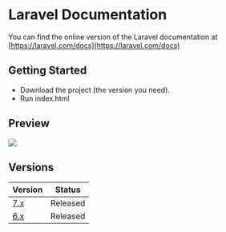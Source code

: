 # Laravel Documentation

You can find the online version of the Laravel documentation at [https://laravel.com/docs](https://laravel.com/docs)


## Getting Started
* Download the project (the version you need).
* Run index.html



## Preview


![](images/image.jpg)



## Versions


| Version  | Status |
| ------------- | ------------- |
| [7.x](https://laravel.com/docs/7.x)  | Released  |
| [6.x](https://laravel.com/docs/6.x)  | Released  |

